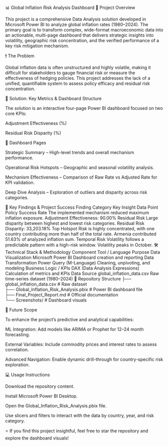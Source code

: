 📊 Global Inflation Risk Analysis Dashboard
🧠 Project Overview

This project is a comprehensive Data Analysis solution developed in Microsoft Power BI to analyze global inflation rates (1980–2024).
The primary goal is to transform complex, wide-format macroeconomic data into an actionable, multi-page dashboard that delivers strategic insights into volatility, geographic risk concentration, and the verified performance of a key risk mitigation mechanism.

❗ The Problem

Global inflation data is often unstructured and highly volatile, making it difficult for stakeholders to gauge financial risk or measure the effectiveness of hedging policies.
This project addresses the lack of a unified, quantifiable system to assess policy efficacy and residual risk concentration.

🚀 Solution: Key Metrics & Dashboard Structure

The solution is an interactive four-page Power BI dashboard focused on two core KPIs:

Adjustment Effectiveness (%)

Residual Risk Disparity (%)

📑 Dashboard Pages

Strategic Summary – High-level trends and overall mechanism performance.

Operational Risk Hotspots – Geographic and seasonal volatility analysis.

Mechanism Effectiveness – Comparison of Raw Rate vs Adjusted Rate for KPI validation.

Deep Dive Analysis – Exploration of outliers and disparity across risk categories.

🎯 Key Findings & Project Success
Finding Category	Key Insight	Data Point
Policy Success Rate	The implemented mechanism reduced maximum inflation exposure.	Adjustment Effectiveness: 90.00%
Residual Risk	Large disparity between highest and lowest risk categories.	Residual Risk Disparity: 33,203.18%
Top Hotspot	Risk is highly concentrated, with one country contributing more than half of the total rate.	Armenia contributed 51.63% of analyzed inflation sum.
Temporal Risk	Volatility follows a predictable pattern with a high-risk window.	Volatility peaks in October.
🛠️ Technical Stack & Methodology
Component	Tool / Language	Purpose
Data Visualization	Microsoft Power BI	Dashboard creation and reporting
Data Transformation	Power Query (M-Language)	Cleaning, unpivoting, and modeling
Business Logic / KPIs	DAX (Data Analysis Expressions)	Calculation of metrics and KPIs
Data Source	global_inflation_data.csv	Raw time-series dataset (1980–2024)
📁 Repository Structure
├── global_inflation_data.csv           # Raw dataset  
├── Global_Inflation_Risk_Analysis.pbix # Power BI dashboard file  
├── Final_Project_Report.md             # Official documentation  
└── Screenshots/                        # Dashboard visuals

🔮 Future Scope

To enhance the project’s predictive and analytical capabilities:

ML Integration: Add models like ARIMA or Prophet for 12–24 month forecasting.

External Variables: Include commodity prices and interest rates to assess correlation.

Advanced Navigation: Enable dynamic drill-through for country-specific risk exploration.

💻 Usage Instructions

Download the repository content.

Install Microsoft Power BI Desktop.

Open the Global_Inflation_Risk_Analysis.pbix file.

Use slicers and filters to interact with the data by country, year, and risk category.

⭐ If you find this project insightful, feel free to star the repository and explore the dashboard visuals!
